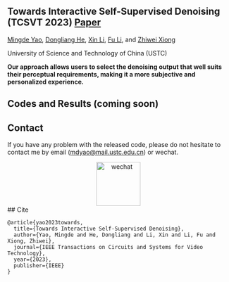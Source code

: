 
## Towards Interactive Self-Supervised Denoising (TCSVT 2023) [Paper](https://ieeexplore.ieee.org/abstract/document/10059001)

[Mingde Yao](https://scholar.google.com/citations?user=fsE3MzwAAAAJ&hl=en), [Dongliang He](https://scholar.google.com/citations?user=ui6DYGoAAAAJ&hl=en), [Xin Li](https://scholar.google.com/citations?user=4BEGYMwAAAAJ&hl=zh-CN), [Fu Li](https://scholar.google.com/citations?user=yw_waMIAAAAJ&hl=zh-CN), and [Zhiwei Xiong](http://staff.ustc.edu.cn/~zwxiong/)

University of Science and Technology of China (USTC)

**Our approach allows users to select the denoising output that well suits their perceptual requirements, making it a more subjective and personalized experience.**

## Codes and Results (coming soon)

<!-- This repository is the **official implementation** of the paper, "Towards Interactive Self-Supervised Denoising", where more implementation details are presented. -->


## Contact

If you have any problem with the released code, please do not hesitate to contact me by email (mdyao@mail.ustc.edu.cn) or wechat. 
<div align=center><img width="100" alt="wechat" src="https://user-images.githubusercontent.com/33108887/225539514-7c10ccc7-0710-4d7a-8a09-643cf3832d53.png"></div>
<!---
<div align=center><img width="100" alt="wechat" src="https://user-images.githubusercontent.com/33108887/225539514-7c10ccc7-0710-4d7a-8a09-643cf3832d53.png"></div>
-->
## Cite

```
@article{yao2023towards,
  title={Towards Interactive Self-Supervised Denoising},
  author={Yao, Mingde and He, Dongliang and Li, Xin and Li, Fu and Xiong, Zhiwei},
  journal={IEEE Transactions on Circuits and Systems for Video Technology},
  year={2023},
  publisher={IEEE}
}
```



